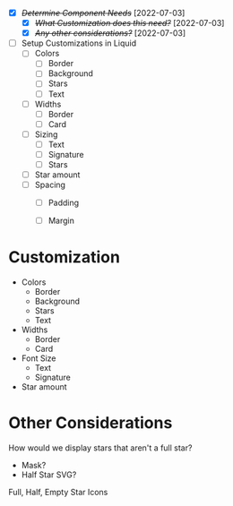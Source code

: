 * [X] ~~*Determine Component Needs*~~ [2022-07-03]
  * [X] ~~*What Customization does this need?*~~ [2022-07-03]
  * [X] ~~*Any other considerations?*~~ [2022-07-03]
* [ ] Setup Customizations in Liquid
  * [ ] Colors
    - [ ] Border
    - [ ] Background
    - [ ] Stars
    - [ ] Text
  - [ ] Widths
    - [ ] Border
    - [ ] Card
  - [ ] Sizing
    - [ ] Text
    - [ ] Signature
    - [ ] Stars
  - [ ] Star amount
  * [ ] Spacing
    - [ ] Padding   
    - [ ] Margin


# Customization

- Colors
  - Border
  - Background
  - Stars
  - Text
- Widths
  - Border
  - Card
- Font Size
  - Text
  - Signature
- Star amount

# Other Considerations
How would we display stars that aren't a full star?

- Mask?
- Half Star SVG?

Full, Half, Empty Star Icons
